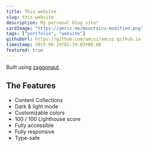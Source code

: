 ```yaml
---
title: This website
slug: this-website
description: My personal blog site!
cardImage: "https://amcsz.me/mountains-modified.png"
tags: ["portfolio", "website"]
githubUrl: https://github.com/amcsz/amcsz.github.io
timestamp: 2025-06-29T02:39:03+00:00
featured: true
---
```


Built using [zaggonaut](https://zaggonaut.dev).

## The Features

- Content Collections
- Dark & light mode
- Customizable colors
- 100 / 100 Lighthouse score
- Fully accessible
- Fully responsive
- Type-safe